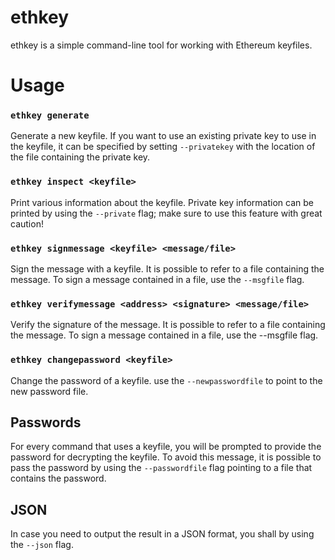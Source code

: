 ethkey
======

ethkey is a simple command-line tool for working with Ethereum keyfiles.

# Usage

### `ethkey generate`

Generate a new keyfile.
If you want to use an existing private key to use in the keyfile, it can be
specified by setting `--privatekey` with the location of the file containing the
private key.

### `ethkey inspect <keyfile>`

Print various information about the keyfile.
Private key information can be printed by using the `--private` flag;
make sure to use this feature with great caution!

### `ethkey signmessage <keyfile> <message/file>`

Sign the message with a keyfile.
It is possible to refer to a file containing the message.
To sign a message contained in a file, use the `--msgfile` flag.

### `ethkey verifymessage <address> <signature> <message/file>`

Verify the signature of the message.
It is possible to refer to a file containing the message.
To sign a message contained in a file, use the --msgfile flag.

### `ethkey changepassword <keyfile>`

Change the password of a keyfile.
use the `--newpasswordfile` to point to the new password file.

## Passwords

For every command that uses a keyfile, you will be prompted to provide the
password for decrypting the keyfile. To avoid this message, it is possible
to pass the password by using the `--passwordfile` flag pointing to a file that
contains the password.

## JSON

In case you need to output the result in a JSON format, you shall by using
the `--json` flag.
